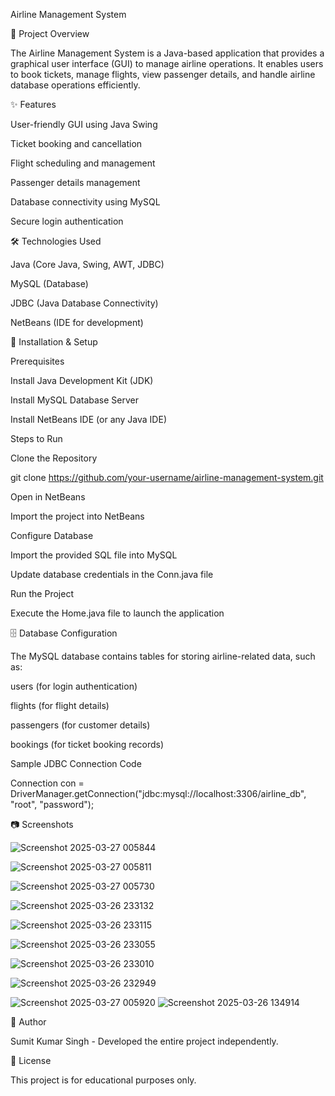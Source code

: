 Airline Management System

📌 Project Overview

The Airline Management System is a Java-based application that provides a graphical user interface (GUI) to manage airline operations. It enables users to book tickets, manage flights, view passenger details, and handle airline database operations efficiently.

✨ Features

User-friendly GUI using Java Swing

Ticket booking and cancellation

Flight scheduling and management

Passenger details management

Database connectivity using MySQL

Secure login authentication

🛠️ Technologies Used

Java (Core Java, Swing, AWT, JDBC)

MySQL (Database)

JDBC (Java Database Connectivity)

NetBeans (IDE for development)

🚀 Installation & Setup

Prerequisites

Install Java Development Kit (JDK)

Install MySQL Database Server

Install NetBeans IDE (or any Java IDE)

Steps to Run

Clone the Repository

git clone https://github.com/your-username/airline-management-system.git

Open in NetBeans

Import the project into NetBeans

Configure Database

Import the provided SQL file into MySQL

Update database credentials in the Conn.java file

Run the Project

Execute the Home.java file to launch the application

🗄️ Database Configuration

The MySQL database contains tables for storing airline-related data, such as:

users (for login authentication)

flights (for flight details)

passengers (for customer details)

bookings (for ticket booking records)

Sample JDBC Connection Code

Connection con = DriverManager.getConnection("jdbc:mysql://localhost:3306/airline_db", "root", "password");

📷 Screenshots

![Screenshot 2025-03-27 005844](https://github.com/user-attachments/assets/be7fbae6-f32c-4d9c-be36-922942f2fc53)

![Screenshot 2025-03-27 005811](https://github.com/user-attachments/assets/34ae91e5-e4e5-4f49-9eb7-cd85aa416db6)

![Screenshot 2025-03-27 005730](https://github.com/user-attachments/assets/1bba55c2-d3f7-4e90-96ce-35edd6654826)

![Screenshot 2025-03-26 233132](https://github.com/user-attachments/assets/9c25a4ad-d955-4ccb-8be3-74d02adaa33a)

![Screenshot 2025-03-26 233115](https://github.com/user-attachments/assets/02e54364-c65c-4eb2-9e54-c27c1e91a53b)

![Screenshot 2025-03-26 233055](https://github.com/user-attachments/assets/49033871-0588-4352-ab6e-fab504776368)

![Screenshot 2025-03-26 233010](https://github.com/user-attachments/assets/e710f599-a6fe-44e4-82c5-f49a5d60ffc2)

![Screenshot 2025-03-26 232949](https://github.com/user-attachments/assets/9343b109-7012-47a3-9fa7-70c5789c0231)

![Screenshot 2025-03-27 005920](https://github.com/user-attachments/assets/98d7a90b-d1d7-4935-b160-eec748bf371b)
![Screenshot 2025-03-26 134914](https://github.com/user-attachments/assets/97309440-f861-475d-b29b-b2f2a4512ede)



👤 Author

Sumit Kumar Singh - Developed the entire project independently.

📄 License

This project is for educational purposes only.


